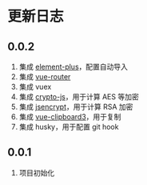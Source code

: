 # 更新日志

## 0.0.2

1. 集成 [element-plus](https://github.com/element-plus/element-plus)，配置自动导入
2. 集成 [vue-router](https://github.com/vuejs/router)
3. 集成 vuex
4. 集成 [crypto-js](http://github.com/brix/crypto-js)，用于计算 AES 等加密
5. 集成 [jsencrypt](https://github.com/travist/jsencrypt)，用于计算 RSA 加密
6. 集成 [vue-clipboard3](https://github.com/JamieCurnow/vue-clipboard3)，用于复制
7. 集成 husky，用于配置 git hook

## 0.0.1

1. 项目初始化
